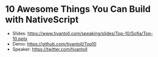 # 10 Awesome Things You Can Build with NativeScript

* Slides: https://www.tjvantoll.com/speaking/slides/Top-10/Sofia/Top-10.pptx
* Demo: https://github.com/tjvantoll/Top10
* Speaker: https://twitter.com/tjvantoll
